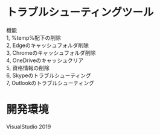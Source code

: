 # トラブルシューティングツール
機能  
1, %temp%配下の削除  
2, Edgeのキャッシュフォルダ削除  
3, Chromeのキャッシュフォルダ削除  
4, OneDriveのキャッシュクリア  
5, 資格情報の削除  
6, Skypeのトラブルシューティング  
7, Outlookのトラブルシューティング  

# 開発環境
VisualStudio 2019  
